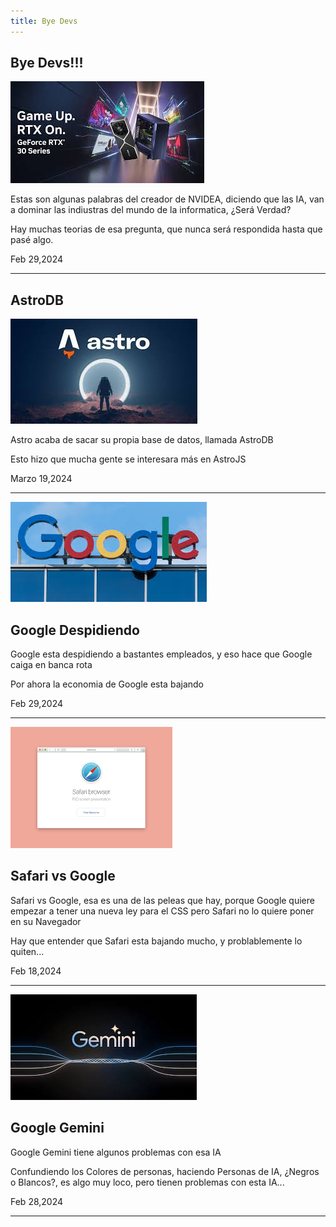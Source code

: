 ```yaml
---
title: Bye Devs
---
```


## Bye Devs!!!

![alt text](image-6.png)

<p>
    Estas son algunas palabras del creador de NVIDEA, diciendo que las IA, van a dominar las indiustras del mundo de la informatica, ¿Será Verdad?
</p>
<p>
    Hay muchas teorias de esa pregunta, que nunca será respondida hasta que pasé algo.
</p>
<span>Feb 29,2024</span>

<hr />

## AstroDB

![alt text](image-1.png)

<p>
    Astro acaba de sacar su propia base de datos, llamada AstroDB
</p>
<p>
    Esto hizo que mucha gente se interesara más en AstroJS
</p>
<span>Marzo 19,2024</span>

<hr />

![alt text](image-3.png)

## Google Despidiendo

<p>
    Google esta despidiendo a bastantes empleados, y eso hace que Google caiga en banca rota
</p>
<p>
    Por ahora la economia de Google esta bajando
</p>
<span>Feb 29,2024</span>

<hr />

![alt text](image-4.png)

## Safari vs Google

<p>
    Safari vs Google, esa es una de las peleas que hay, porque Google quiere empezar a tener una nueva ley para el CSS pero Safari no lo quiere poner en su Navegador
</p>
<p>
    Hay que entender que Safari esta bajando mucho, y problablemente lo quiten...
</p>
<span>Feb 18,2024</span>

<hr />

![alt text](image-5.png)

## Google Gemini

<p>
    Google Gemini tiene algunos problemas con esa IA
</p>
<p>
    Confundiendo los Colores de personas, haciendo Personas de IA, ¿Negros o Blancos?, es algo muy loco, pero tienen problemas con esta IA...
</p>
<span>Feb 28,2024</span>
<hr />
